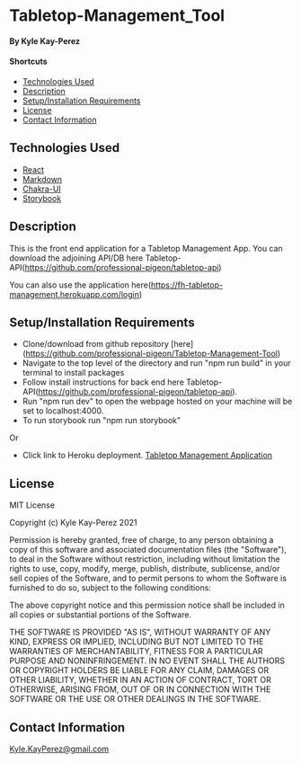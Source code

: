 # Tabletop-Management_Tool

#### By Kyle Kay-Perez

#### Shortcuts
- [Technologies Used](#technologies-used)
- [Description](#description)
- [Setup/Installation Requirements](#setup/installation-requirements)
- [License](#license)
- [Contact Information](#contact-information)

## Technologies Used

* [React](https://reactjs.org/)
* [Markdown](https://www.markdownguide.org/)
* [Chakra-UI](https://chakra-ui.com/)
* [Storybook](https://storybook.js.org/)

## Description

This is the front end application for a Tabletop Management App. You can download the adjoining API/DB here Tabletop-API(https://github.com/professional-pigeon/tabletop-api)

You can also use the application here(https://fh-tabletop-management.herokuapp.com/login)

## Setup/Installation Requirements

* Clone/download from github repository [here] (https://github.com/professional-pigeon/Tabletop-Management-Tool)
* Navigate to the top level of the directory and run "npm run build" in your terminal to install packages
* Follow install instructions for back end here Tabletop-API(https://github.com/professional-pigeon/tabletop-api).
* Run "npm run dev" to open the webpage hosted on your machine will be set to localhost:4000.
* To run storybook run "npm run storybook"

Or

* Click link to Heroku deployment. [Tabletop Management Application](https://fh-tabletop-management.herokuapp.com)

## License

MIT License

Copyright (c) Kyle Kay-Perez 2021

Permission is hereby granted, free of charge, to any person obtaining a copy of this software and associated documentation files (the "Software"), to deal in the Software without restriction, including without limitation the rights to use, copy, modify, merge, publish, distribute, sublicense, and/or sell copies of the Software, and to permit persons to whom the Software is furnished to do so, subject to the following conditions:

The above copyright notice and this permission notice shall be included in all copies or substantial portions of the Software.

THE SOFTWARE IS PROVIDED "AS IS", WITHOUT WARRANTY OF ANY KIND, EXPRESS OR IMPLIED, INCLUDING BUT NOT LIMITED TO THE WARRANTIES OF MERCHANTABILITY, FITNESS FOR A PARTICULAR PURPOSE AND NONINFRINGEMENT. IN NO EVENT SHALL THE AUTHORS OR COPYRIGHT HOLDERS BE LIABLE FOR ANY CLAIM, DAMAGES OR OTHER LIABILITY, WHETHER IN AN ACTION OF CONTRACT, TORT OR OTHERWISE, ARISING FROM, OUT OF OR IN CONNECTION WITH THE SOFTWARE OR THE USE OR OTHER DEALINGS IN THE SOFTWARE.

## Contact Information

Kyle.KayPerez@gmail.com

